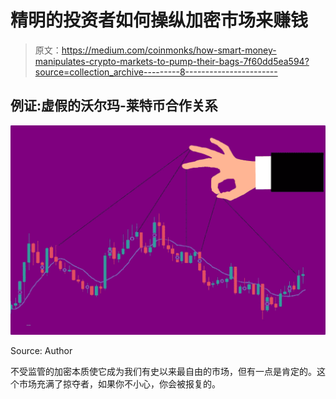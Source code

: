 # 精明的投资者如何操纵加密市场来赚钱

> 原文：<https://medium.com/coinmonks/how-smart-money-manipulates-crypto-markets-to-pump-their-bags-7f60dd5ea594?source=collection_archive---------8----------------------->

## 例证:虚假的沃尔玛-莱特币合作关系

![](img/2adcfbcd1fb1c94c6df76e152b2be65b.png)

Source: Author

不受监管的加密本质使它成为我们有史以来最自由的市场，但有一点是肯定的。这个市场充满了掠夺者，如果你不小心，你会被报复的。
